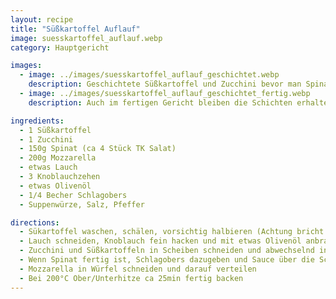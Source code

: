 ```yaml
---
layout: recipe
title: "Süßkartoffel Auflauf"
image: suesskartoffel_auflauf.webp
category: Hauptgericht

images:
  - image: ../images/suesskartoffel_auflauf_geschichtet.webp
    description: Geschichtete Süßkartoffel und Zucchini bevor man Spinat drübergießt (evtl nächstes Mal flach legen?)
  - image: ../images/suesskartoffel_auflauf_geschichtet_fertig.webp
    description: Auch im fertigen Gericht bleiben die Schichten erhalten

ingredients:
  - 1 Süßkartoffel
  - 1 Zucchini
  - 150g Spinat (ca 4 Stück TK Salat)
  - 200g Mozzarella
  - etwas Lauch
  - 3 Knoblauchzehen
  - etwas Olivenöl
  - 1/4 Becher Schlagobers
  - Suppenwürze, Salz, Pfeffer

directions:
  - Sükartoffel waschen, schälen, vorsichtig halbieren (Achtung bricht leicht) und bei 200°C Ober/Unterhitze mindestens 40min (je nach Größe länger) ins Backrohr geben
  - Lauch schneiden, Knoblauch fein hacken und mit etwas Olivenöl anbraten. Spinat und etwas Suppenwürze dazugeben.
  - Zucchini und Süßkartoffeln in Scheiben schneiden und abwechselnd in Auflaufform schichten
  - Wenn Spinat fertig ist, Schlagobers dazugeben und Sauce über die Scheiben verteilen
  - Mozzarella in Würfel schneiden und darauf verteilen
  - Bei 200°C Ober/Unterhitze ca 25min fertig backen
---
```


